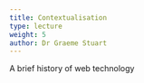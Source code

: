 ```yaml
---
title: Contextualisation
type: lecture
weight: 5
author: Dr Graeme Stuart
---
```


A brief history of web technology
